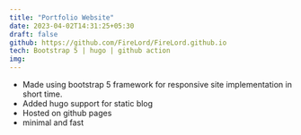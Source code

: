 ```yaml
---
title: "Portfolio Website"
date: 2023-04-02T14:31:25+05:30
draft: false
github: https://github.com/FireLord/FireLord.github.io
tech: Bootstrap 5 | hugo | github action
img:
---
```

- Made using bootstrap 5 framework for responsive site implementation in short time.
- Added hugo support for static blog
- Hosted on github pages
- minimal and fast